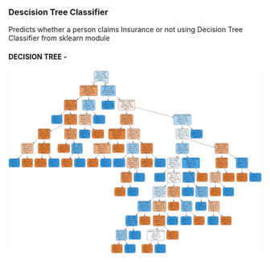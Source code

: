 <h3>Descision Tree Classifier</h3>
Predicts whether a person claims Insurance or not using Decision Tree Classifier from sklearn module

<div><h4><b>DECISION TREE - </b></h4>
<img src="Graph/graphviz.png">
</div>

